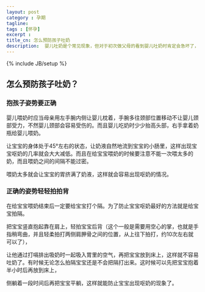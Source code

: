 ```yaml
---
layout: post
category : 孕期
tagline:
tags : [怀孕]
excerpt :
title_cn: 怎么预防孩子吐奶
description:  婴儿吐奶是个常见现象，但对于初次做父母的看到婴儿吐奶时肯定会急坏了，宝宝呕奶，父母要这样护理。
---
```

{% include JB/setup %}


## 怎么预防孩子吐奶？


### 抱孩子姿势要正确

  婴儿喂奶时应当母亲用左手腕内侧让婴儿枕着，手腕多往颈部位置移动不让婴儿颈部受力，不然婴儿颈部会容易受伤的。而且婴儿吃奶时少少抬高头部，右手拿着奶瓶给婴儿喂奶。

  让宝宝的身体处于45°左右的状态，让奶液自然地流到宝宝的小肠里，这样出现宝宝呕奶的几率就会大大减低。而且在给宝宝喂奶的时候要注意不能一次喂太多的奶，而且喂奶之间的间隔不能过密。

  喂奶太多就会让宝宝的胃挤满了奶液，这样就会容易出现呕奶的情况。

### 正确的姿势轻轻拍拍背

  在给宝宝喂奶结束后一定要给宝宝打个隔。为了防止宝宝呕奶最好的方法就是给宝宝拍隔。

  把宝宝竖直抱起靠在肩上，轻拍宝宝后背（这个一般是需要用空心的掌，也就是手指稍弯曲，并且轻柔拍打两侧肩胛骨之间的位置，从上往下拍打，约10次左右就可以了），

  让他通过打嗝排出吸奶时一起吸入胃里的空气，再把宝宝放到床上，这样就不容易吐奶了。有时候无论怎么拍隔宝宝还是不会把隔打出来。这时候可以先把宝宝抱着半小时后再放到床上，
         
  侧躺着一段时间后再把宝宝平躺，这样就能防止宝宝出现呕奶的现象了。


	
